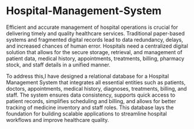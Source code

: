 # Hospital-Management-System
Efficient and accurate management of hospital operations is crucial for 
delivering timely and quality healthcare services. Traditional paper-based 
systems and fragmented digital records lead to data redundancy, delays, and 
increased chances of human error. Hospitals need a centralized digital solution 
that allows for the secure storage, retrieval, and management of patient data, 
medical history, appointments, treatments, billing, pharmacy stock, and staff 
details in a unified manner. 

To address this,I have designed a relational database for a Hospital 
Management System that integrates all essential entities such as patients, 
doctors, appointments, medical history, diagnoses, treatments, billing, and staff. 
The system ensures data consistency, supports quick access to patient records, 
simplifies scheduling and billing, and allows for better tracking of medicine 
inventory and staff roles. This database lays the foundation for building scalable 
applications to streamline hospital workflows and improve healthcare quality.
